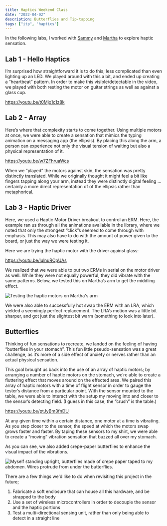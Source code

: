 ```yaml
---
title: Haptics Weekend Class
date: "2022-04-02"
description: Butterflies and Tip-tapping
tags: ["itp", 'haptics']
---
```

In the following labs, I worked with [Sammy](https://sammyray.cargo.site) and [Martha](https://marthajanicki.online) to explore haptic sensation.

## Lab 1 - Hello Haptics

I’m surprised how straightforward it is to do this; less complicated than even lighting up an LED. We played around with this a bit, and ended up creating a “heartbeat” pattern. In order to make this visible/detectable in the video, we played with both resting the motor on guitar strings as well as against a glass cup.

https://youtu.be/t0Mjx1c1z8k

## Lab 2 - Array

Here’s where that complexity starts to come together. Using multiple motors at once, we were able to create a sensation that mimics the typing animation on a messaging app (the ellipsis). By placing this along the arm, a person can experience not only the visual tension of waiting but also a physical representation of it.

https://youtu.be/w7ZFhruaWcs

When we “played” the motors against skin, the sensation was pretty distinctly translated. While we originally thought it might feel a bit like fingers tapping along your arm, instead they were distinctly digital feeling ... certainly a more direct representation of of the ellipsis rather than metaphorical.

## Lab 3 - Haptic Driver

Here, we used a Haptic Motor Driver breakout to control an ERM. Here, the example ran us through all the animations available in the library, where we noted that only the strongest “click”s seemed to come through with emphasis. This may also have to do with the amount of power given to the board, or just the way we were testing it.

Here we are trying the haptic motor with the driver against glass:

https://youtu.be/lulnuRCpUAs

We realized that we were able to put two ERMs in serial on the motor driver as well. While they were not equally powerful, they did vibrate with the same patterns. Below, we tested this on Martha’s arm to get the middling effect.

![Testing the haptic motors on Martha's arm](./arm-driver.jpg)

We were also able to successfully hot swap the ERM with an LRA, which yielded a seemingly perfect replacement. The LRA’s motion was a little bit sharper, and got just the slightest bit warm (something to look into later).

## Butterflies

Thinking of fun sensations to recreate, we landed on the feeling of having “butterflies in your stomach”. This fun little pseudo-sensation was a great challenge, as it’s more of a side effect of anxiety or nerves rather than an actual physical sensation.

This goal brought us back into the use of an array of haptic motors; by arranging a number of haptic motors on the stomach, we’re able to create a fluttering effect that moves around on the effected area. We paired this array of haptic motors with a time of flight sensor in order to gauge the tester’s distance from a particular point. With the sensor mounted to the table, we were able to interact with the setup my moving into and closer to the sensor’s detecting field. (I guess in this case, the “crush” is the table.)

https://youtu.be/ptJyBm3fnDU

At any given time within a certain distance, one motor at a time is vibrating. As you step closer to the sensor, the speed at which the motors swap grows faster and faster. By taping these sensors to my shirt, we were able to create a “moving” vibration sensation that buzzed all over my stomach.

As you can see, we also added crepe-paper butterflies to enhance the visual impact of the vibrations.

![Myself standing upright, butterflies made of crepe paper taped to my abdomen. Wires protrude from under the butterflies.](./butterflies-still.png)

There are a few things we'd like to do when revisiting this project in the future;
1. Fabricate a soft enclosure that can house all this hardware, and be strapped to the body
1. Use a set of wireless microcontrollers in order to decouple the sensor and the haptic portions
1. Test a multi-directional sensing unit, rather than only being able to detect in a straight line
